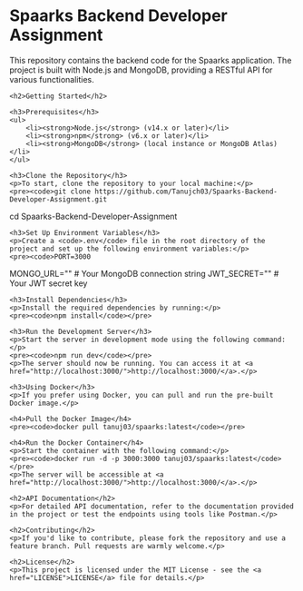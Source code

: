 <body>
    <h1>Spaarks Backend Developer Assignment</h1>
    <p>This repository contains the backend code for the Spaarks application. The project is built with Node.js and MongoDB, providing a RESTful API for various functionalities.</p>

    <h2>Getting Started</h2>

    <h3>Prerequisites</h3>
    <ul>
        <li><strong>Node.js</strong> (v14.x or later)</li>
        <li><strong>npm</strong> (v6.x or later)</li>
        <li><strong>MongoDB</strong> (local instance or MongoDB Atlas)</li>
    </ul>

    <h3>Clone the Repository</h3>
    <p>To start, clone the repository to your local machine:</p>
    <pre><code>git clone https://github.com/Tanujch03/Spaarks-Backend-Developer-Assignment.git
cd Spaarks-Backend-Developer-Assignment
    </code></pre>

    <h3>Set Up Environment Variables</h3>
    <p>Create a <code>.env</code> file in the root directory of the project and set up the following environment variables:</p>
    <pre><code>PORT=3000
MONGO_URL=""  # Your MongoDB connection string
JWT_SECRET="" # Your JWT secret key
    </code></pre>

    <h3>Install Dependencies</h3>
    <p>Install the required dependencies by running:</p>
    <pre><code>npm install</code></pre>

    <h3>Run the Development Server</h3>
    <p>Start the server in development mode using the following command:</p>
    <pre><code>npm run dev</code></pre>
    <p>The server should now be running. You can access it at <a href="http://localhost:3000/">http://localhost:3000/</a>.</p>

    <h3>Using Docker</h3>
    <p>If you prefer using Docker, you can pull and run the pre-built Docker image.</p>

    <h4>Pull the Docker Image</h4>
    <pre><code>docker pull tanuj03/spaarks:latest</code></pre>

    <h4>Run the Docker Container</h4>
    <p>Start the container with the following command:</p>
    <pre><code>docker run -d -p 3000:3000 tanuj03/spaarks:latest</code></pre>
    <p>The server will be accessible at <a href="http://localhost:3000/">http://localhost:3000/</a>.</p>

    <h2>API Documentation</h2>
    <p>For detailed API documentation, refer to the documentation provided in the project or test the endpoints using tools like Postman.</p>

    <h2>Contributing</h2>
    <p>If you'd like to contribute, please fork the repository and use a feature branch. Pull requests are warmly welcome.</p>

    <h2>License</h2>
    <p>This project is licensed under the MIT License - see the <a href="LICENSE">LICENSE</a> file for details.</p>
</body>
